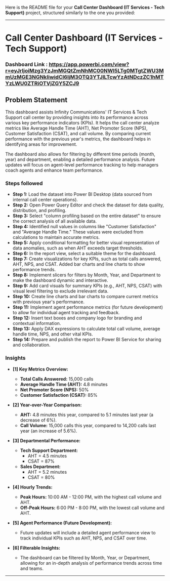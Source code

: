 Here is the README file for your **Call Center Dashboard (IT Services - Tech Support)** project, structured similarly to the one you provided:

---

# Call Center Dashboard (IT Services - Tech Support)

### Dashboard Link : https://app.powerbi.com/view?r=eyJrIjoiMzg3YzJmMGQtZmNhMC00NWI5LTg0MTgtZWU3MmUzMGE3NGNkIiwidCI6IjM3OTQ3YTJlLTcwYzAtNDczZC1hMTYzLWU0ZTRiOTVjZGY5ZCJ9

## Problem Statement

This dashboard assists Infinity Communications' IT Services & Tech Support call center by providing insights into its performance across various key performance indicators (KPIs). It helps the call center analyze metrics like Average Handle Time (AHT), Net Promoter Score (NPS), Customer Satisfaction (CSAT), and call volume. By comparing current performance with the previous year's metrics, the dashboard helps in identifying areas for improvement. 

The dashboard also allows for filtering by different time periods (month, year) and department, enabling a detailed performance analysis. Future updates will focus on agent-level performance tracking to help managers coach agents and enhance team performance.

### Steps followed

- **Step 1:** Load the dataset into Power BI Desktop (data sourced from internal call center operations).
- **Step 2:** Open Power Query Editor and check the dataset for data quality, distribution, and profiling.
- **Step 3:** Select "column profiling based on the entire dataset" to ensure the correct analysis of all available data.
- **Step 4:** Identified null values in columns like "Customer Satisfaction" and "Average Handle Time." These values were excluded from calculations to maintain accurate metrics.
- **Step 5:** Apply conditional formatting for better visual representation of data anomalies, such as when AHT exceeds target thresholds.
- **Step 6:** In the report view, select a suitable theme for the dashboard.
- **Step 7:** Create visualizations for key KPIs, such as total calls answered, AHT, NPS, and CSAT. Added bar charts and line charts to show performance trends.
- **Step 8:** Implement slicers for filters by Month, Year, and Department to make the dashboard dynamic and interactive.
- **Step 9:** Add card visuals for summary KPIs (e.g., AHT, NPS, CSAT) with visual level filtering to exclude irrelevant data.
- **Step 10:** Create line charts and bar charts to compare current metrics with previous year's performance.
- **Step 11:** Implement agent performance metrics (for future development) to allow for individual agent tracking and feedback.
- **Step 12:** Insert text boxes and company logo for branding and contextual information.
- **Step 13:** Apply DAX expressions to calculate total call volume, average handle time, NPS, and other vital KPIs.
- **Step 14:** Prepare and publish the report to Power BI Service for sharing and collaboration.

### Insights

- **[1] Key Metrics Overview:**
    - **Total Calls Answered:** 15,000 calls
    - **Average Handle Time (AHT):** 4.8 minutes
    - **Net Promoter Score (NPS):** 50%
    - **Customer Satisfaction (CSAT):** 85%

- **[2] Year-over-Year Comparison:**
    - **AHT:** 4.8 minutes this year, compared to 5.1 minutes last year (a decrease of 6%).
    - **Call Volume:** 15,000 calls this year, compared to 14,200 calls last year (an increase of 5.6%).

- **[3] Departmental Performance:**
    - **Tech Support Department:** 
        - AHT = 4.5 minutes 
        - CSAT = 87%
    - **Sales Department:** 
        - AHT = 5.2 minutes
        - CSAT = 80%

- **[4] Hourly Trends:**
    - **Peak Hours:** 10:00 AM - 12:00 PM, with the highest call volume and AHT.
    - **Off-Peak Hours:** 6:00 PM - 8:00 PM, with the lowest call volume and AHT.

- **[5] Agent Performance (Future Development):**
    - Future updates will include a detailed agent performance view to track individual KPIs such as AHT, NPS, and CSAT over time.

- **[6] Filterable Insights:**
    - The dashboard can be filtered by Month, Year, or Department, allowing for an in-depth analysis of performance trends across time and teams.

---

